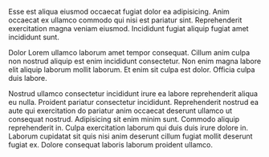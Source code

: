 Esse est aliqua eiusmod occaecat fugiat dolor ea adipisicing. Anim occaecat ex ullamco commodo qui nisi est pariatur sint. Reprehenderit exercitation magna veniam eiusmod. Incididunt fugiat aliquip fugiat amet incididunt sunt.

Dolor Lorem ullamco laborum amet tempor consequat. Cillum anim culpa non nostrud aliquip est enim incididunt consectetur. Non enim magna labore elit aliquip laborum mollit laborum. Et enim sit culpa est dolor. Officia culpa duis labore.

Nostrud ullamco consectetur incididunt irure ea labore reprehenderit aliqua eu nulla. Proident pariatur consectetur incididunt. Reprehenderit nostrud ea aute qui exercitation do pariatur anim occaecat deserunt ullamco ut consequat nostrud. Adipisicing sit enim minim sunt. Commodo aliquip reprehenderit in. Culpa exercitation laborum qui duis duis irure dolore in. Laborum cupidatat sit quis nisi anim deserunt cillum fugiat mollit deserunt fugiat ex. Dolore consequat laboris laborum proident ullamco.